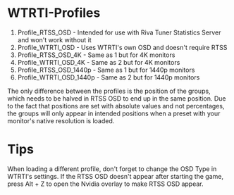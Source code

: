 # WTRTI-Profiles

1. Profile_RTSS_OSD - Intended for use with Riva Tuner Statistics Server and won't work without it
2. Profile_WTRTI_OSD - Uses WTRTI's own OSD and doesn't require RTSS
3. Profile_RTSS_OSD_4K - Same as 1 but for 4K monitors
4. Profile_WTRTI_OSD_4K - Same as 2 but for 4K monitors
5. Profile_RTSS_OSD_1440p - Same as 1 but for 1440p monitors
6. Profile_WTRTI_OSD_1440p - Same as 2 but for 1440p monitors

The only difference between the profiles is the position of the groups, which needs to be halved in RTSS OSD to end up in the same position.
Due to the fact that positions are set with absolute values and not percentages, the groups will only appear in intended positions when a preset with your monitor's native resolution is loaded.

# Tips

When loading a different profile, don't forget to change the OSD Type in WTRTI's settings.
If the RTSS OSD doesn't appear after starting the game, press Alt + Z to open the Nvidia overlay to make RTSS OSD appear.
